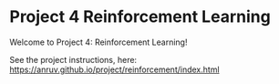 # Project 4 Reinforcement Learning

Welcome to Project 4: Reinforcement Learning!

See the project instructions, here: https://anruv.github.io/project/reinforcement/index.html
